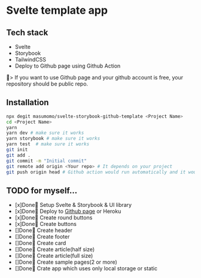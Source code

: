# Svelte template app

## Tech stack
- Svelte
- Storybook
- TailwindCSS
- Deploy to Github page using Github Action
  
> If you want to use Github page and your github account is free, your repository should be public repo.

## Installation
```bash
npx degit masumomo/svelte-storybook-github-template <Project Name>
cd <Project Name>
yarn
yarn dev # make sure it works
yarn storybook # make sure it works
yarn test  # make sure it works
git init
git add .
git commit -m "Initial commit"
git remote add origin <Your repo> # It depends on your project
git push origin head # Github action would run automatically and it would be deployed!
```

## TODO for myself...
- [x]Done🎉 Setup Svelte & Storybook & UI library
- [x]Done🎉 Deploy to [Github page](https://community.thenetninja.co.uk/t/deploying-my-svelte-app-to-github-pages/762?ref=creativetim) or Heroku 
- [x]Done🎉 Create round buttons
- [x]Done🎉 Create buttons
- []Done🎉 Create header
- []Done🎉 Create footer
- []Done🎉 Create card
- []Done🎉 Create article(half size)
- []Done🎉 Create article(full size)
- []Done🎉 Create sample pages(2 or more) 
- []Done🎉 Crate app which uses only local storage or static
